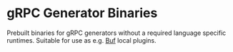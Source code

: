 # gRPC Generator Binaries

Prebuilt binaries for gRPC generators without a required language specific runtimes. Suitable for use as e.g. [Buf](https://buf.build/) local plugins.
